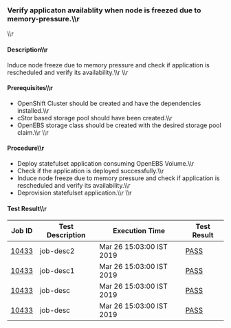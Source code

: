 ### Verify applicaton availablity when node is freezed due to memory-pressure.\\\\r
\\\\r
#### Description\\\\r
Induce node freeze due to memory pressure and check if application is rescheduled and verify its availability.\\\\r
\\\\r
#### Prerequisites\\\\r
- OpenShift Cluster should be created and have the dependencies installed.\\\\r
- cStor based storage pool should have been created.\\\\r
- OpenEBS storage class should be created with the desired storage pool claim.\\\\r
\\\\r
#### Procedure\\\\r
- Deploy statefulset application consuming OpenEBS Volume.\\\\r
- Check if the application is deployed successfully.\\\\r
- Induce node freeze due to memory pressure and check if application is rescheduled and verify its availability.\\\\r
- Deprovision statefulset application.\\\\r
\\\\r
#### Test Result\\\\r

| Job ID |   Test Description         | Execution Time |Test Result   |
 |---------|---------------------------| --------------|--------|
|     <a href="https://gitlab.openebs.ci/openebs/e2e-openshift/-/jobs/10433">10433</a>           |  job-desc2           | Mar 26 15:03:00 IST 2019  | <a href="https://e2e-logs.openebs100.io/app/kibana#/discover?_g=(refreshInterval:(pause:!t,value:0),time:(from:now-7d,mode:quick,to:now))&_a=(columns:!(_source),filters:!(('$state':(store:appState),meta:(alias:!n,disabled:!f,index:cluster-logs,key:commit_id,negate:!f,params:(query:7889d1dc95075974dbd669c136a0d3292e181332,type:phrase),type:phrase,value:7889d1dc95075974dbd669c136a0d3292e181332),query:(match:(commit_id:(query:7889d1dc95075974dbd669c136a0d3292e181332,type:phrase)))),('$state':(store:appState),meta:(alias:!n,disabled:!f,index:cluster-logs,key:pipeline_id,negate:!f,params:(query:613,type:phrase),type:phrase,value:613),query:(match:(pipeline_id:(query:613,type:phrase))))),index:cluster-logs,interval:auto,query:(language:lucene,query:''),sort:!('@timestamp',desc))">PASS</a> |
|     <a href="https://gitlab.openebs.ci/openebs/e2e-openshift/-/jobs/10433">10433</a>           |  job-desc1           | Mar 26 15:03:00 IST 2019  | <a href="https://e2e-logs.openebs100.io/app/kibana#/discover?_g=(refreshInterval:('$$hashKey':'object:188',display:Off,pause:!f,section:0,value:0),time:(from:'2019-03-26T07:35:14.460Z',mode:absolute,to:'2019-03-26T07:36:37.745Z'))&_a=(columns:!(_source),filters:!(('$state':(store:appState),meta:(alias:!n,disabled:!f,index:'cluster-logs',key:commit_id,negate:!f,params:(query:'7889d1dc95075974dbd669c136a0d3292e181332',type:phrase),type:phrase,value:'7889d1dc95075974dbd669c136a0d3292e181332'),query:(match:(commit_id:(query:'7889d1dc95075974dbd669c136a0d3292e181332',type:phrase)))),('$state':(store:appState),meta:(alias:!n,disabled:!f,index:'cluster-logs',key:pipeline_id,negate:!f,params:(query:'613',type:phrase),type:phrase,value:'613'),query:(match:(pipeline_id:(query:'613',type:phrase))))),index:'cluster-logs',interval:auto,query:(language:lucene,query:''),sort:!('@timestamp',desc))">PASS</a> |
|     <a href="https://gitlab.openebs.ci/openebs/e2e-openshift/-/jobs/10433">10433</a>           |  job-desc           | Mar 26 15:03:00 IST 2019  | <a href="https://e2e-logs.openebs100.io/app/kibana#/discover?_g=(refreshInterval:(\'$$hashKey\':\'object:188\',display:Off,pause:!f,section:0,value:0),time:(from:\'2019-03-26T07:35:14.460Z\',mode:absolute,to:\'2019-03-26T07:36:37.745Z\'))&_a=(columns:!(_source),filters:!((\'$state\':(store:appState),meta:(alias:!n,disabled:!f,index:\'cluster-logs\',key:commit_id,negate:!f,params:(query:\'7889d1dc95075974dbd669c136a0d3292e181332\',type:phrase),type:phrase,value:\'7889d1dc95075974dbd669c136a0d3292e181332\'),query:(match:(commit_id:(query:\'7889d1dc95075974dbd669c136a0d3292e181332\',type:phrase)))),(\'$state\':(store:appState),meta:(alias:!n,disabled:!f,index:\'cluster-logs\',key:pipeline_id,negate:!f,params:(query:\'613\',type:phrase),type:phrase,value:\'613\'),query:(match:(pipeline_id:(query:\'613\',type:phrase))))),index:\'cluster-logs\',interval:auto,query:(language:lucene,query:\'\'),sort:!(\'@timestamp\',desc))">PASS</a> |
 |    <a href="https://gitlab.openebs.ci/openebs/e2e-openshift/-/jobs/10433">10433</a>   |  job-desc           |  Mar 26 15:03:00 IST 2019     |<a href="https://e2e-logs.openebs100.io/app/kibana#/discover?_g=(refreshInterval:(\\\'$$hashKey\\\':\\\'object:188\\\',display:Off,pause:!f,section:0,value:0),time:(from:\\\'2019-03-26T07:35:14.460Z\\\',mode:absolute,to:\\\'2019-03-26T07:36:37.745Z\\\'))&_a=(columns:!(_source),filters:!((\\\'$state\\\':(store:appState),meta:(alias:!n,disabled:!f,index:\\\'cluster-logs\\\',key:commit_id,negate:!f,params:(query:\\\'7889d1dc95075974dbd669c136a0d3292e181332\\\',type:phrase),type:phrase,value:\\\'7889d1dc95075974dbd669c136a0d3292e181332\\\'),query:(match:(commit_id:(query:\\\'7889d1dc95075974dbd669c136a0d3292e181332\\\',type:phrase)))),(\\\'$state\\\':(store:appState),meta:(alias:!n,disabled:!f,index:\\\'cluster-logs\\\',key:pipeline_id,negate:!f,params:(query:\\\'613\\\',type:phrase),type:phrase,value:\\\'613\\\'),query:(match:(pipeline_id:(query:\\\'613\\\',type:phrase))))),index:\\\'cluster-logs\\\',interval:auto,query:(language:lucene,query:\\\'\\\'),sort:!(\\\'@timestamp\\\',desc))">PASS</a>  |
